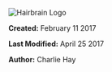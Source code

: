 ![Hairbrain Logo](http://www.hairbrain.ca/app/img/hairbrain.svg "Hairbrain")

**Created:** February 11 2017

**Last Modified:** April 25 2017

**Author:** Charlie Hay
